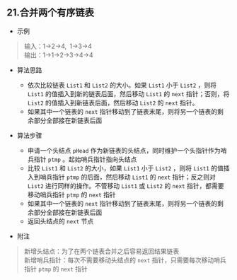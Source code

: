 ## 21.合并两个有序链表


* 示例    
> 输入：1->2->4,&ensp;1->3->4  
> 输出：1->1->2->3->4->4  


* 算法思路
    * 依次比较链表 `List1` 和 `List2` 的大小。如果 `List1` 小于 `List2` ，则将 `List1` 的值插入到新的链表后面，然后移动 `List1` 的 `next` 指针；否则，将 `List2` 的值插入到新链表后面，然后移动 `List2` 的 `next` 指针。  
    * 如果其中一个链表的 `next` 指针移动到了链表末尾，则将另一个链表的剩余部分全部接在新链表后面


* 算法步骤
    * 申请一个头结点 `pHead` 作为新链表的头结点，同时维护一个头指针作为哨兵指针 `ptmp` 。起始哨兵指针指向头结点
    * 比较 `List1` 和 `List2` 的大小，如果 `List1` 小于 `List2` ，则将 `List1` 的值插入到哨兵指针 `ptmp` 的后面，然后移动 `List1` 的 `next` 指针；反之则对 `List2` 进行同样的操作。不管移动 `List1` 或 `List2` 的  `next` 指针，都需要移动哨兵指针 `ptmp` 的 `next` 指针
    * 如果其中一个链表的 `next` 指针移动到了链表末尾，则将另一个链表的剩余部分全部接在新链表后面
    * 返回头结点的 `next` 节点


* 附注
> 新增头结点：为了在两个链表合并之后容易返回结果链表  
> 新增哨兵指针：每次不需要移动头结点的 `next` 指针，只需要每次移动哨兵指针 `ptmp` 的 `next` 指针